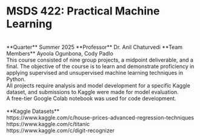 # MSDS 422: Practical Machine Learning
<br>
**Quarter** Summer 2025
**Professor** Dr. Anil Chaturvedi
**Team Members** Ayoola Ogunbona, Cody Padlo
<br>
This course consisted of nine group projects, a midpoint deliverable, and a final. The objective of the course is to learn and demonstrate proficiency in applying supervised and unsupervised machine learning techniques in Python. <br>
All projects require analysis and model development for a specific Kaggle dataset, and submissions to Kaggle were made for model evaluation.  <br>
A free-tier Google Colab notebook was used for code development. <br>
<br>
**Kaggle Datasets**<br>
https://www.kaggle.com/c/house-prices-advanced-regression-techniques<br>
https://www.kaggle.com/c/titanic<br>
https://www.kaggle.com/c/digit-recognizer<br>
